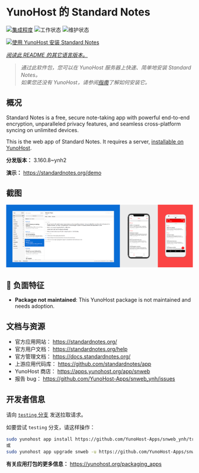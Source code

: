 <!--
注意：此 README 由 <https://github.com/YunoHost/apps/tree/master/tools/readme_generator> 自动生成
请勿手动编辑。
-->

# YunoHost 的 Standard Notes

[![集成程度](https://dash.yunohost.org/integration/snweb.svg)](https://dash.yunohost.org/appci/app/snweb) ![工作状态](https://ci-apps.yunohost.org/ci/badges/snweb.status.svg) ![维护状态](https://ci-apps.yunohost.org/ci/badges/snweb.maintain.svg)

[![使用 YunoHost 安装 Standard Notes](https://install-app.yunohost.org/install-with-yunohost.svg)](https://install-app.yunohost.org/?app=snweb)

*[阅读此 README 的其它语言版本。](./ALL_README.md)*

> *通过此软件包，您可以在 YunoHost 服务器上快速、简单地安装 Standard Notes。*  
> *如果您还没有 YunoHost，请参阅[指南](https://yunohost.org/install)了解如何安装它。*

## 概况

Standard Notes is a free, secure note-taking app with powerful end-to-end encryption, unparalleled privacy features, and seamless cross-platform syncing on unlimited devices. 

This is the web app of Standard Notes. It requires a server, [installable on YunoHost](https://github.com/YunoHost-Apps/snserver_ynh).


**分发版本：** 3.160.8~ynh2

**演示：** <https://standardnotes.org/demo>

## 截图

![Standard Notes 的截图](./doc/screenshots/standard_notes.png)

## :red_circle: 负面特征

- **Package not maintained**: This YunoHost package is not maintained and needs adoption.

## 文档与资源

- 官方应用网站： <https://standardnotes.org/>
- 官方用户文档： <https://standardnotes.org/help>
- 官方管理文档： <https://docs.standardnotes.org/>
- 上游应用代码库： <https://github.com/standardnotes/app>
- YunoHost 商店： <https://apps.yunohost.org/app/snweb>
- 报告 bug： <https://github.com/YunoHost-Apps/snweb_ynh/issues>

## 开发者信息

请向 [`testing` 分支](https://github.com/YunoHost-Apps/snweb_ynh/tree/testing) 发送拉取请求。

如要尝试 `testing` 分支，请这样操作：

```bash
sudo yunohost app install https://github.com/YunoHost-Apps/snweb_ynh/tree/testing --debug
或
sudo yunohost app upgrade snweb -u https://github.com/YunoHost-Apps/snweb_ynh/tree/testing --debug
```

**有关应用打包的更多信息：** <https://yunohost.org/packaging_apps>
